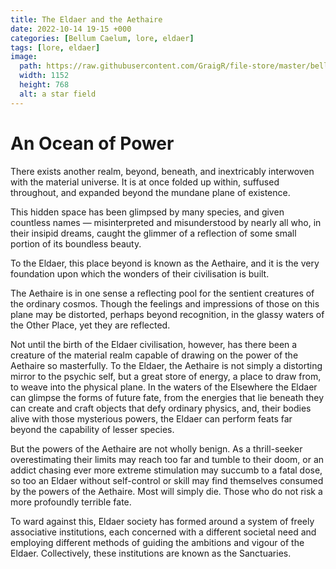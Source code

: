 ```yaml
---
title: The Eldaer and the Aethaire
date: 2022-10-14 19-15 +000
categories: [Bellum Caelum, lore, eldaer]
tags: [lore, eldaer]
image:
  path: https://raw.githubusercontent.com/GraigR/file-store/master/bellum-caelum/posts/20221014/starfield.png
  width: 1152
  height: 768
  alt: a star field
---
```


# An Ocean of Power

There exists another realm, beyond, beneath, and inextricably interwoven with the material universe. It is at once folded up within, suffused throughout, and expanded beyond the mundane plane of existence.

This hidden space has been glimpsed by many species, and given countless names — misinterpreted and misunderstood by nearly all who, in their insipid dreams, caught the glimmer of a reflection of some small portion of its boundless beauty.

To the Eldaer, this place beyond is known as the Aethaire, and it is the very foundation upon which the wonders of their civilisation is built.

The Aethaire is in one sense a reflecting pool for the sentient creatures of the ordinary cosmos. Though the feelings and impressions of those on this plane may be distorted, perhaps beyond recognition, in the glassy waters of the Other Place, yet they are reflected.

Not until the birth of the Eldaer civilisation, however, has there been a creature of the material realm capable of drawing on the power of the Aethaire so masterfully. To the Eldaer, the Aethaire is not simply a distorting mirror to the psychic self, but a great store of energy, a place to draw from, to weave into the physical plane. In the waters of the Elsewhere the Eldaer can glimpse the forms of future fate, from the energies that lie beneath they can create and craft objects that defy ordinary physics, and, their bodies alive with those mysterious powers, the Eldaer can perform feats far beyond the capability of lesser species.

But the powers of the Aethaire are not wholly benign. As a thrill-seeker overestimating their limits may reach too far and tumble to their doom, or an addict chasing ever more extreme stimulation may succumb to a fatal dose, so too an Eldaer without self-control or skill may find themselves consumed by the powers of the Aethaire. Most will simply die. Those who do not risk a more profoundly terrible fate.

To ward against this, Eldaer society has formed around a system of freely associative institutions, each concerned with a different societal need and employing different methods of guiding the ambitions and vigour of the Eldaer. Collectively, these institutions are known as the Sanctuaries.